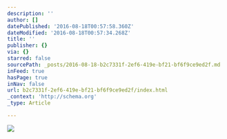 ```yaml
---
description: ''
author: []
datePublished: '2016-08-18T00:57:58.360Z'
dateModified: '2016-08-18T00:57:34.268Z'
title: ''
publisher: {}
via: {}
starred: false
sourcePath: _posts/2016-08-18-b2c7331f-2ef6-419e-bf21-bf6f9ce9ed2f.md
inFeed: true
hasPage: true
inNav: false
url: b2c7331f-2ef6-419e-bf21-bf6f9ce9ed2f/index.html
_context: 'http://schema.org'
_type: Article

---
```

![](https://the-grid-user-content.s3-us-west-2.amazonaws.com/7486f222-20ca-458b-8bce-553f795c4954.jpg)